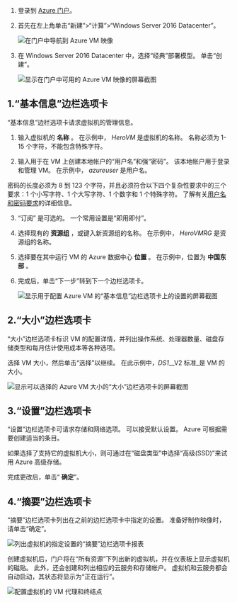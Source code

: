 1. 登录到 [Azure 门户](https://portal.azure.cn)。

2. 首先在左上角单击“新建”>“计算”>“Windows Server 2016 Datacenter”。

    ![在门户中导航到 Azure VM 映像](./media/virtual-machines-common-portal-create-fqdn/marketplace-new.png)

3. 在 Windows Server 2016 Datacenter 中，选择“经典”部署模型。 单击“创建”。

    ![显示在门户中可用的 Azure VM 映像的屏幕截图](./media/virtual-machines-common-portal-create-fqdn/deployment-classic-model.png)

## <a name="1-basics-blade"></a>1.“基本信息”边栏选项卡

“基本信息”边栏选项卡请求虚拟机的管理信息。

1. 输入虚拟机的 **名称** 。 在示例中， _HeroVM_ 是虚拟机的名称。 名称必须为 1-15 个字符，不能包含特殊字符。

2. 输入用于在 VM 上创建本地帐户的“用户名”和强“密码”。 该本地帐户用于登录和管理 VM。 在示例中， _azureuser_ 是用户名。

 密码的长度必须为 8 到 123 个字符，并且必须符合以下四个复杂性要求中的三个要求：1 个小写字符、1 个大写字符、1 个数字和 1 个特殊字符。 了解有关[用户名和密码要求](../articles/virtual-machines/windows/faq.md)的详细信息。

3. “订阅”  是可选的。 一个常用设置是“即用即付”。

4. 选择现有的 **资源组** ，或键入新资源组的名称。 在示例中， _HeroVMRG_ 是资源组的名称。

5. 选择要在其中运行 VM 的 Azure 数据中心 **位置** 。 在示例中，位置为 **中国东部** 。

6. 完成后，单击“下一步”转到下一个边栏选项卡。

    ![显示用于配置 Azure VM 的“基本信息”边栏选项卡上的设置的屏幕截图](./media/virtual-machines-common-portal-create-fqdn/basics-blade-classic.png)

## <a name="2-size-blade"></a>2.“大小”边栏选项卡

“大小”边栏选项卡标识 VM 的配置详情，并列出操作系统、处理器数量、磁盘存储类型和每月估计使用成本等各种选项。  

选择 VM 大小，然后单击“选择”以继续。 在此示例中，_DS1_\__V2 标准_是 VM 的大小。

  ![显示可以选择的 Azure VM 大小的“大小”边栏选项卡的屏幕截图](./media/virtual-machines-common-portal-create-fqdn/vm-size-classic.png)

## <a name="3-settings-blade"></a>3.“设置”边栏选项卡

“设置”边栏选项卡可请求存储和网络选项。 可以接受默认设置。 Azure 可根据需要创建适当的条目。

如果选择了支持它的虚拟机大小，则可通过在“磁盘类型”中选择“高级(SSD)”来试用 Azure 高级存储。

完成更改后，单击“ **确定**”。

## <a name="4-summary-blade"></a>4.“摘要”边栏选项卡

“摘要”边栏选项卡列出在之前的边栏选项卡中指定的设置。 准备好制作映像时，请单击“确定”。

 ![列出虚拟机的指定设置的“摘要”边栏选项卡报表](./media/virtual-machines-common-portal-create-fqdn/summary-blade-classic.png)

创建虚拟机后，门户将在“所有资源”下列出新的虚拟机，并在仪表板上显示虚拟机的磁贴。 此外，还会创建和列出相应的云服务和存储帐户。 虚拟机和云服务都会自动启动，其状态将显示为“正在运行”。

 ![配置虚拟机的 VM 代理和终结点](./media/virtual-machines-common-portal-create-fqdn/portal-with-new-vm.png)